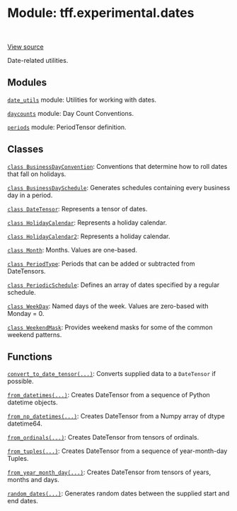 <div itemscope itemtype="http://developers.google.com/ReferenceObject">
<meta itemprop="name" content="tff.experimental.dates" />
<meta itemprop="path" content="Stable" />
</div>

# Module: tff.experimental.dates

<!-- Insert buttons and diff -->

<table class="tfo-notebook-buttons tfo-api" align="left">
</table>

<a target="_blank" href="https://github.com/google/tf-quant-finance/blob/master/tf_quant_finance/experimental/dates/__init__.py">View source</a>



Date-related utilities.



## Modules

[`date_utils`](../../tff/experimental/dates/date_utils.md) module: Utilities for working with dates.

[`daycounts`](../../tff/experimental/dates/daycounts.md) module: Day Count Conventions.

[`periods`](../../tff/experimental/dates/periods.md) module: PeriodTensor definition.

## Classes

[`class BusinessDayConvention`](../../tff/experimental/dates/BusinessDayConvention.md): Conventions that determine how to roll dates that fall on holidays.

[`class BusinessDaySchedule`](../../tff/experimental/dates/BusinessDaySchedule.md): Generates schedules containing every business day in a period.

[`class DateTensor`](../../tff/experimental/dates/DateTensor.md): Represents a tensor of dates.

[`class HolidayCalendar`](../../tff/experimental/dates/HolidayCalendar.md): Represents a holiday calendar.

[`class HolidayCalendar2`](../../tff/experimental/dates/HolidayCalendar2.md): Represents a holiday calendar.

[`class Month`](../../tff/experimental/dates/Month.md): Months. Values are one-based.

[`class PeriodType`](../../tff/experimental/dates/PeriodType.md): Periods that can be added or subtracted from DateTensors.

[`class PeriodicSchedule`](../../tff/experimental/dates/PeriodicSchedule.md): Defines an array of dates specified by a regular schedule.

[`class WeekDay`](../../tff/experimental/dates/WeekDay.md): Named days of the week. Values are zero-based with Monday = 0.

[`class WeekendMask`](../../tff/experimental/dates/WeekendMask.md): Provides weekend masks for some of the common weekend patterns.

## Functions

[`convert_to_date_tensor(...)`](../../tff/experimental/dates/convert_to_date_tensor.md): Converts supplied data to a `DateTensor` if possible.

[`from_datetimes(...)`](../../tff/experimental/dates/from_datetimes.md): Creates DateTensor from a sequence of Python datetime objects.

[`from_np_datetimes(...)`](../../tff/experimental/dates/from_np_datetimes.md): Creates DateTensor from a Numpy array of dtype datetime64.

[`from_ordinals(...)`](../../tff/experimental/dates/from_ordinals.md): Creates DateTensor from tensors of ordinals.

[`from_tuples(...)`](../../tff/experimental/dates/from_tuples.md): Creates DateTensor from a sequence of year-month-day Tuples.

[`from_year_month_day(...)`](../../tff/experimental/dates/from_year_month_day.md): Creates DateTensor from tensors of years, months and days.

[`random_dates(...)`](../../tff/experimental/dates/random_dates.md): Generates random dates between the supplied start and end dates.

